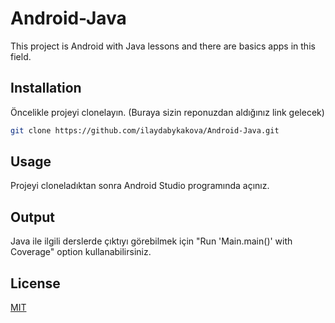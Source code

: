 # Android-Java
This project is Android with Java lessons and  there are basics apps in this field.

## Installation

Öncelikle projeyi clonelayın. (Buraya sizin reponuzdan aldığınız link gelecek)

```bash
git clone https://github.com/ilaydabykakova/Android-Java.git
```

## Usage

Projeyi cloneladıktan sonra Android Studio programında açınız.

## Output
Java ile ilgili derslerde çıktıyı görebilmek için "Run 'Main.main()' with Coverage" option kullanabilirsiniz.


## License
[MIT](https://choosealicense.com/licenses/mit/)
